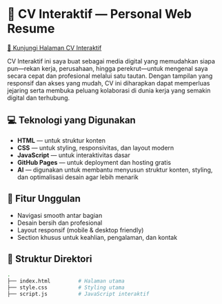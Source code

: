 # 📌 CV Interaktif — Personal Web Resume

[🔗 Kunjungi Halaman CV Interaktif](https://ghiffahry.github.io/)

CV Interaktif ini saya buat sebagai media digital yang memudahkan siapa pun—rekan kerja, perusahaan, hingga perekrut—untuk mengenal saya secara cepat dan profesional melalui satu tautan. Dengan tampilan yang responsif dan akses yang mudah, CV ini diharapkan dapat memperluas jejaring serta membuka peluang kolaborasi di dunia kerja yang semakin digital dan terhubung.

## 💻 Teknologi yang Digunakan

- **HTML** — untuk struktur konten
- **CSS** — untuk styling, responsivitas, dan layout modern
- **JavaScript** — untuk interaktivitas dasar
- **GitHub Pages** — untuk deployment dan hosting gratis
- **AI** — digunakan untuk membantu menyusun struktur konten, styling, dan optimalisasi desain agar lebih menarik

## 🧠 Fitur Unggulan

- Navigasi smooth antar bagian
- Desain bersih dan profesional
- Layout responsif (mobile & desktop friendly)
- Section khusus untuk keahlian, pengalaman, dan kontak

## 📂 Struktur Direktori

```bash
.
├── index.html         # Halaman utama
├── style.css          # Styling utama
├── script.js          # JavaScript interaktif
